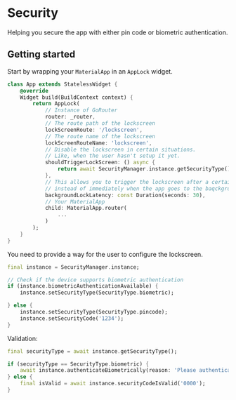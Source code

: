 # Security

Helping you secure the app with either pin code or biometric authentication.

## Getting started

Start by wrapping your `MaterialApp` in an `AppLock` widget.

```dart
class App extends StatelessWidget {
    @override 
    Widget build(BuildContext context) {
        return AppLock(
            // Instance of GoRouter
            router: _router, 
            // The route path of the lockscreen
            lockScreenRoute: '/lockscreen',
            // The route name of the lockscreen
            lockScreenRouteName: 'lockscreen', 
            // Disable the lockscreen in certain situations.
            // Like, when the user hasn't setup it yet.
            shouldTriggerLockScreen: () async {
                return await SecurityManager.instance.getSecurityType() != null;
            },
            // This allows you to trigger the lockscreen after a certain amount of time, 
            // instead of immediately when the app goes to the baqckground
            backgroundLockLatency: const Duration(seconds: 30),
            // Your MaterialApp
            child: MaterialApp.router(
                ...
            )
        );
    }
}
```

You need to provide a way for the user to configure the lockscreen.

```dart
final instance = SecurityManager.instance;

// Check if the device supports biometric authentication
if (instance.biometricAuthenticationAvailable) { 
    instance.setSecurityType(SecurityType.biometric);

} else { 
    instance.setSecurityType(SecurityType.pincode);
    instance.setSecurityCode('1234');
}
```

Validation:

```dart
final securityType = await instance.getSecurityType();

if (securityType == SecurityType.biometric) { 
    await instance.authenticateBiometrically(reason: 'Please authenticate using biometric authentication');
} else {
    final isValid = await instance.securityCodeIsValid('0000');
}
```